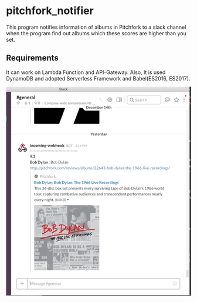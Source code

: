 # pitchfork_notifier
This program notifies information of albums in Pitchfork to a slack channel when the program find out albums which these scores are higher than you set.

## Requirements
It can work on Lambda Function and API-Gateway. Also, It is used DynamoDB and adopted Serverless Framework and Babel(ES2016, ES2017). 

![image](./img/posted_image.png)
